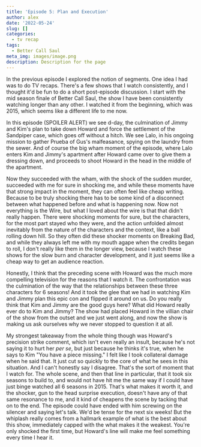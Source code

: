 ```yaml
---
title: 'Episode 5: Plan and Execution'
author: alex
date: '2022-05-24'
slug: []
categories:
  - tv recap
tags:
  - Better Call Saul
meta_img: images/image.png
description: Description for the page
---
```


In the previous episode I explored the notion of segments. One idea I had was to do TV recaps. There's a few shows that I watch consistently, and I thought it'd be fun to do a short post-episode discussion. I start with the mid season finale of Better Call Saul, the show I have been consistently watching longer than any other. I watched it from the beginning, which was 2015, which seems like a different life to me now.

In this episode (SPOILER ALERT) we see d-day, the culmination of Jimmy and Kim's plan to take down Howard and force the settlement of the Sandpiper case, which goes off without a hitch. We see Lalo, in his ongoing mission to gather Prueba of Gus's malfeasance, spying on the laundry from the sewer. And of course the big wham moment of the episode, where Lalo enters Kim and Jimmy's apartment after Howard came over to give them a dressing down, and proceeds to shoot Howard in the head in the middle of the apartment.

Now they succeeded with the wham, with the shock of the sudden murder, succeeded with me for sure in shocking me, and while these moments have that strong impact in the moment, they can often feel like cheap writing. Because to be truly shocking there has to be some kind of a disconnect between what happened before and what is happening now. Now not everything is the Wire, but what I loved about the wire is that that didn't really happen. There were shocking moments for sure, but the characters, for the most part stayed who they were, and the action unfolded almost inevitably from the nature of the characters and the context, like a ball rolling down hill. So they often did these shocker moments on Breaking Bad, and while they always left me with my mouth agape when the credits began to roll, I don't really like them in the longer view, because I watch these shows for the slow burn and character development, and it just seems like a cheap way to get an audience reaction.

Honestly, I think that the preceding scene with Howard was the much more compelling television for the reasons that I watch it. The confrontation was the culmination of the way that the relationships between these three characters for 6 seasons! And it took the glee that we had in watching Kim and Jimmy plan this epic con and flipped it around on us. Do you really think that Kim and Jimmy are the good guys here? What did Howard really ever do to Kim and Jimmy? The show had placed Howard in the villian chair of the show from the outset and we just went along, and now the show is making us ask ourselves why we never stopped to question it at all.

My strongest takeaway from the whole thing though was Howard's precision strike comment, which isn't even really an insult, because he's not saying it to hurt her *per se*, but just because he thinks it's true, when he says to Kim "You have a piece missing." I felt like I took collateral damage when he said that. It just cut so quickly to the core of what he sees in this situation. And I can't honestly say I disagree. That's the sort of moment that I watch for. The whole scene, and then that line in particular, that it took six seasons to build to, and would not have hit me the same way if I could have just binge watched all 6 seasons in 2015. That's what makes it worth it, and the shocker, gun to the head surprise execution, doesn't have any of that same resonance to me, and it kind of cheapens the scene by tacking that on to the end. The episode could have ended with him screwing on the silencer and saying let's talk. We'd be tense for the next six weeks! But the whiplash really comes from a hallmark example of what is the best about this show, immediately capped with the what makes it the weakest. You're only shocked the first time, but Howard's line will make me feel something every time I hear it.